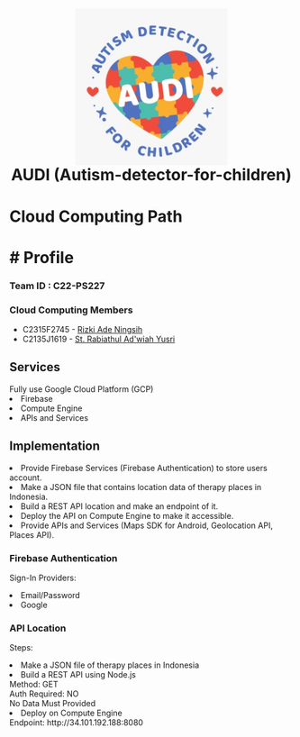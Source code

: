 <h1 align="center">
  <img align="center" src="../AUDI_logo.jpeg"  width="270"></img>
<br>
AUDI (Autism-detector-for-children)
</h1>

<h1>Cloud Computing Path<h1>
# Profile

### Team ID : C22-PS227

### Cloud Computing Members

* C2315F2745 - [Rizki Ade Ningsih](https://github.com/rizkiade18)
* C2135J1619 - [St. Rabiathul Ad'wiah Yusri](https://github.com/wiahy)

<h2>Services</h2>
Fully use Google Cloud Platform (GCP)
  <li>Firebase</li>
  <li>Compute Engine</li>
  <li>APIs and Services</li>
  
<h2>Implementation</h2>
  <li>Provide Firebase Services (Firebase Authentication) to store users account.</li>
  <li>Make a JSON file that contains location data of therapy places in Indonesia.</li>
  <li>Build a REST API location and make an endpoint of it.</li>
  <li>Deploy the API on Compute Engine to make it accessible.</li>
  <li>Provide APIs and Services (Maps SDK for Android, Geolocation API, Places API).</li>
  
  <h3>Firebase Authentication</h3>
  <p>
  Sign-In Providers:
    <li>Email/Password</li>
    <li>Google</li>
  </p>
  
  <h3>API Location</h3>
  <p>
    Steps:
    <li>Make a JSON file of therapy places in Indonesia</li>
    <li>Build a REST API using Node.js</li>
    Method: GET </br>
    Auth Required: NO </br>
    No Data Must Provided
    <li>Deploy on Compute Engine</li>
    Endpoint: http://34.101.192.188:8080
  </p>
